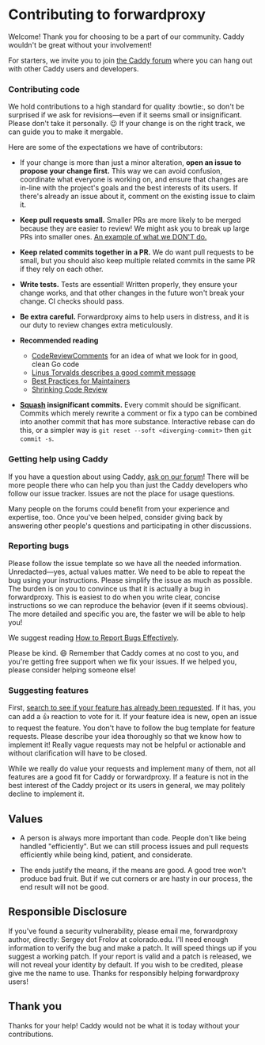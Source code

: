 Contributing to forwardproxy
=====================

Welcome! Thank you for choosing to be a part of our community. Caddy wouldn't be great without your involvement!

For starters, we invite you to join [the Caddy forum](https://caddy.community) where you can hang out with other Caddy users and developers.

### Contributing code

We hold contributions to a high standard for quality :bowtie:, so don't be surprised if we ask for revisions&mdash;even if it seems small or insignificant. Please don't take it personally. :wink: If your change is on the right track, we can guide you to make it mergable.

Here are some of the expectations we have of contributors:

- If your change is more than just a minor alteration, **open an issue to propose your change first.** This way we can avoid confusion, coordinate what everyone is working on, and ensure that changes are in-line with the project's goals and the best interests of its users. If there's already an issue about it, comment on the existing issue to claim it.

- **Keep pull requests small.** Smaller PRs are more likely to be merged because they are easier to review! We might ask you to break up large PRs into smaller ones. [An example of what we DON'T do.](https://twitter.com/iamdevloper/status/397664295875805184)

- **Keep related commits together in a PR.** We do want pull requests to be small, but you should also keep multiple related commits in the same PR if they rely on each other.

- **Write tests.** Tests are essential! Written properly, they ensure your change works, and that other changes in the future won't break your change. CI checks should pass.

- **Be extra careful.** Forwardproxy aims to help users in distress, and it is our duty to review changes extra meticulously.

- **Recommended reading**
	- [CodeReviewComments](https://github.com/golang/go/wiki/CodeReviewComments) for an idea of what we look for in good, clean Go code
	- [Linus Torvalds describes a good commit message](https://gist.github.com/matthewhudson/1475276)
	- [Best Practices for Maintainers](https://opensource.guide/best-practices/)
	- [Shrinking Code Review](https://alexgaynor.net/2015/dec/29/shrinking-code-review/)



- **[Squash](http://gitready.com/advanced/2009/02/10/squashing-commits-with-rebase.html) insignificant commits.** Every commit should be significant. Commits which merely rewrite a comment or fix a typo can be combined into another commit that has more substance. Interactive rebase can do this, or a simpler way is `git reset --soft <diverging-commit>` then `git commit -s`.

### Getting help using Caddy

If you have a question about using Caddy, [ask on our forum](https://caddy.community)! There will be more people there who can help you than just the Caddy developers who follow our issue tracker. Issues are not the place for usage questions.

Many people on the forums could benefit from your experience and expertise, too. Once you've been helped, consider giving back by answering other people's questions and participating in other discussions.


### Reporting bugs

Please follow the issue template so we have all the needed information. Unredacted&mdash;yes, actual values matter. We need to be able to repeat the bug using your instructions. Please simplify the issue as much as possible. The burden is on you to convince us that it is actually a bug in forwardproxy. This is easiest to do when you write clear, concise instructions so we can reproduce the behavior (even if it seems obvious). The more detailed and specific you are, the faster we will be able to help you!

We suggest reading [How to Report Bugs Effectively](http://www.chiark.greenend.org.uk/~sgtatham/bugs.html).

Please be kind. :smile: Remember that Caddy comes at no cost to you, and you're getting free support when we fix your issues. If we helped you, please consider helping someone else!


### Suggesting features

First, [search to see if your feature has already been requested](https://github.com/tmpim/casket-plugins/forwardproxy/issues). If it has, you can add a :+1: reaction to vote for it. If your feature idea is new, open an issue to request the feature. You don't have to follow the bug template for feature requests. Please describe your idea thoroughly so that we know how to implement it! Really vague requests may not be helpful or actionable and without clarification will have to be closed.

While we really do value your requests and implement many of them, not all features are a good fit for Caddy or forwardproxy. If a feature is not in the best interest of the Caddy project or its users in general, we may politely decline to implement it.

## Values

- A person is always more important than code. People don't like being handled "efficiently". But we can still process issues and pull requests efficiently while being kind, patient, and considerate.

- The ends justify the means, if the means are good. A good tree won't produce bad fruit. But if we cut corners or are hasty in our process, the end result will not be good.


## Responsible Disclosure

If you've found a security vulnerability, please email me, forwardproxy author, directly: Sergey dot Frolov at colorado.edu. I'll need enough information to verify the bug and make a patch. It will speed things up if you suggest a working patch. If your report is valid and a patch is released, we will not reveal your identity by default. If you wish to be credited, please give me the name to use. Thanks for responsibly helping forwardproxy users!


## Thank you

Thanks for your help! Caddy would not be what it is today without your contributions.
